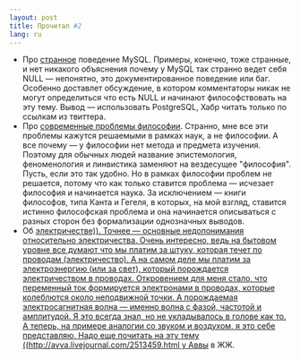```yaml
---
layout: post
title: Прочитал #2 
lang: ru
---
```


* Про [странное](http://habrahabr.ru/post/164085/) поведение MySQL. Примеры, конечно, тоже странные, и нет никакого объяснения почему у MySQL так странно ведет себя NULL — непонятно, это документированное поведение или баг. Особенно доставлет обсуждение, в котором комментаторы никак не могут определиться что есть NULL и начинают философствовать на эту тему. Вывод — использовать PostgreSQL, Хабр читать только по ссылкам из твиттера. 
* Про [современные проблемы философии](http://tnp.com/posts/6051-5-glavnykh-filosofskikh-problem-sovremennosti-priroda-vospriyatiya-sushchnost-soznaniya-i-demokratiya). Странно, мне все эти проблемы кажутся решаемыми в рамках наук, а не философии. А все почему — у философии нет метода и предмета изучения. Поэтому для обычных людей название эпистемология, феноменология и линвистика заменяют на вездесущее "философия". Пусть, если это так удобно. Но в рамках философии проблем не решается, потому что как только ставится проблема — исчезает философия и начинается наука. За исключением — книги философов, типа Канта и Гегеля, в которых, на мой взгляд, ставится истинно философская проблема и она начинается описываться с разных сторон без формализации однозначных выводов. 
* Об [электричестве)). Точнее — основные недопонимания относительно электричества. Очень интересно, ведь на бытовом уровне все думают что мы платим за штуку, которая течет по проводам (электричество). А на самом деле мы платим за электроэнергию (или за свет), который порождается электричеством в проводах. Откровением для меня стало, что переменный ток формируется электронами в проводах, которые колеблются около неподвижной точки. А порождаемая электросагнитная волна — именно волна с фазой, частотой и амплитудой. Я это всегда знал, но не укладывалось в голове как то. А теперь, на примере аналогии со звуком и воздухом, я это себе представляю. Надо еще почитать на эту тему ((http://avva.livejournal.com/2513459.html у Аввы](http://amasci.com/miscon/energ1.html) в ЖЖ. 
